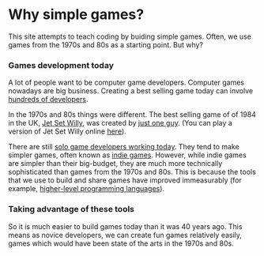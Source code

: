 # Why simple games?

This site attempts to teach coding by buiding simple games. Often, we use games from the 1970s and 80s as a starting point. But why?

### Games development today

A lot of people want to be computer game developers. Computer games nowadays are big business. Creating a best selling game today can involve [hundreds of developers](https://venturebeat.com/2011/09/06/call-of-duty-consumes-the-time-of-four-or-five-activision-studios-video/).

In the 1970s and 80s things were different. The best selling game of of 1984 in the UK, [Jet Set Willy](https://en.wikipedia.org/wiki/Jet_Set_Willy), was created by [just one guy](https://en.wikipedia.org/wiki/Matthew_Smith_(games_programmer)). (You can play a version of Jet Set Willy online [here](https://www.playdosgames.com/online/jet-set-willy/)).

There are still [solo game developers working today](https://www.keengamer.com/articles/features/opinion-pieces/what-does-it-take-to-be-a-solo-games-developer/). They tend to make simpler games, often known as [indie games](https://en.wikipedia.org/wiki/Indie_game). However, while indie games are simpler than their big-budget, they are much more technically sophisticated than games from the 1970s and 80s. This is because the tools that we use to build and share games have improved immeasurably (for example, [higher-level programming languages](https://en.wikipedia.org/wiki/High-level_programming_language)). 

### Taking advantage of these tools

So it is much easier to build games today than it was 40 years ago. This means as novice developers, we can create fun games relatively easily, games which would have been state of the arts in the 1970s and 80s.

